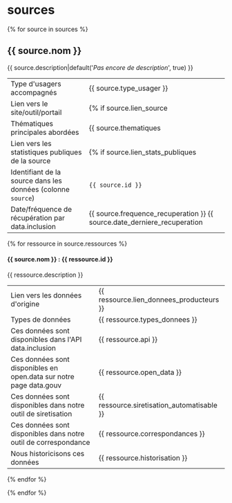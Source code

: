 # sources

{% for source in sources %}

## {{ source.nom }}

{{ source.description|default('*Pas encore de description*', true) }}

|                                                              |                                                                          |
| ------------------------------------------------------------ | ------------------------------------------------------------------------ |
| Type d'usagers accompagnés                                   | {{ source.type_usager }}                                                        |
| Lien vers le site/outil/portail                              | {% if source.lien_source                                                 | length %}[lien]({{ source.lien_source }}){% endif %}          |
| Thématiques principales abordées                             | {{ source.thematiques                                                    | default('', true) }}                                          |
| Lien vers les statistiques publiques de la source            | {% if source.lien_stats_publiques                                        | length %}[lien]({{ source.lien_stats_publiques }}){% endif %} |
| Identifiant de la source dans les données (colonne `source`) | `{{ source.id }}`                                                        |
| Date/fréquence de récupération par data.inclusion            | {{ source.frequence_recuperation }} {{ source.date_derniere_recuperation | default('', true) }}                                          |

{% for ressource in source.ressources %}

#### {{ source.nom }} : {{ ressource.id }}

{{ ressource.description }}

|                                                                    |                                            |
| ------------------------------------------------------------------ | ------------------------------------------ |
| Lien vers les données d'origine                                    | {{ ressource.lien_donnees_producteurs }}   |
| Types de données                                                   | {{ ressource.types_donnees }}              |
| Ces données sont disponibles dans l'API data.inclusion             | {{ ressource.api }}                        |
| Ces données sont disponibles en open.data sur notre page data.gouv | {{ ressource.open_data }}                  |
| Ces données sont disponibles dans notre outil de siretisation      | {{ ressource.siretisation_automatisable }} |
| Ces données sont disponibles dans notre outil de correspondance    | {{ ressource.correspondances }}            |
| Nous historicisons ces données                                     | {{ ressource.historisation }}              |

{% endfor %}

{% endfor %}